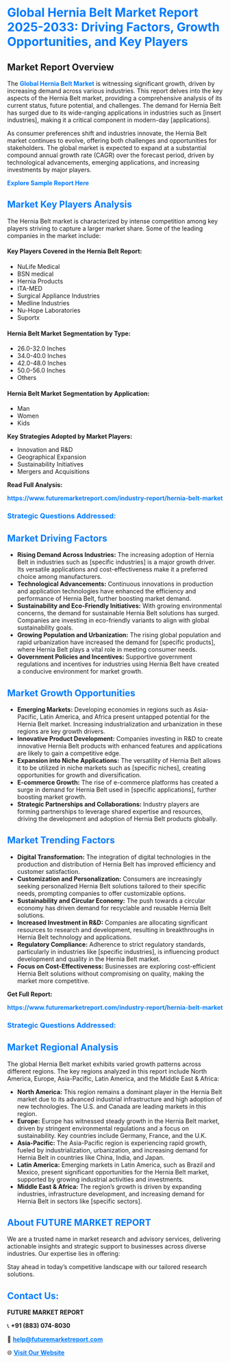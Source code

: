 <h1 style="color: #007BFF;">Global Hernia Belt Market Report 2025-2033: Driving Factors, Growth Opportunities, and Key Players</h1>

<section id="overview">
<h2>Market Report Overview</h2>
<p>The <a href="https://www.futuremarketreport.com/industry-report/hernia-belt-market" style="color: #007BFF; text-decoration: none;"><strong>Global Hernia Belt Market</strong></a> is witnessing significant growth, driven by increasing demand across various industries. This report delves into the key aspects of the Hernia Belt market, providing a comprehensive analysis of its current status, future potential, and challenges. The demand for Hernia Belt has surged due to its wide-ranging applications in industries such as [insert industries], making it a critical component in modern-day [applications].</p>
<p>As consumer preferences shift and industries innovate, the Hernia Belt market continues to evolve, offering both challenges and opportunities for stakeholders. The global market is expected to expand at a substantial compound annual growth rate (CAGR) over the forecast period, driven by technological advancements, emerging applications, and increasing investments by major players.</p>
</section>

<section id="overview">
<p><a href="https://www.futuremarketreport.com/request-sample/reportId=83457" style="color: #007BFF; text-decoration: none;"><strong>Explore Sample Report Here</strong></a></p>
</section>

<section id="key-players">
<h2 style="color: #007BFF;">Market Key Players Analysis</h2>
<p>The Hernia Belt market is characterized by intense competition among key players striving to capture a larger market share. Some of the leading companies in the market include:</p>
<h4>Key Players Covered in the Hernia Belt Report:</h4>
<ul><li>NuLife Medical</li><li>BSN medical</li><li>Hernia Products</li><li>ITA-MED</li><li>Surgical Appliance Industries</li><li>Medline Industries</li><li>Nu-Hope Laboratories</li><li>Suportx</li></ul>
<h4>Hernia Belt Market Segmentation by Type:</h4>
<ul><li>26.0-32.0 Inches</li><li>34.0-40.0 Inches</li><li>42.0-48.0 Inches</li><li>50.0-56.0 Inches</li><li>Others</li></ul>

<h4>Hernia Belt Market Segmentation by Application:</h4>
<ul><li>Man</li><li>Women</li><li>Kids</li></ul>
<p><strong>Key Strategies Adopted by Market Players:</strong></p>
<ul>
<li>Innovation and R&D</li>
<li>Geographical Expansion</li>
<li>Sustainability Initiatives</li>
<li>Mergers and Acquisitions</li>
</ul>
</section>

<section>
<p><strong>Read Full Analysis: </strong></p><a href="https://www.futuremarketreport.com/industry-report/hernia-belt-market" style="color: #007BFF; text-decoration: none;"><strong>https://www.futuremarketreport.com/industry-report/hernia-belt-market</strong></a>
<h3 style="color: #007BFF;">Strategic Questions Addressed:</h3>
</section>

<section id="driving-factors">
<h2 style="color: #007BFF;">Market Driving Factors</h2>
<ul>
<li><strong>Rising Demand Across Industries:</strong> The increasing adoption of Hernia Belt in industries such as [specific industries] is a major growth driver. Its versatile applications and cost-effectiveness make it a preferred choice among manufacturers.</li>
<li><strong>Technological Advancements:</strong> Continuous innovations in production and application technologies have enhanced the efficiency and performance of Hernia Belt, further boosting market demand.</li>
<li><strong>Sustainability and Eco-Friendly Initiatives:</strong> With growing environmental concerns, the demand for sustainable Hernia Belt solutions has surged. Companies are investing in eco-friendly variants to align with global sustainability goals.</li>
<li><strong>Growing Population and Urbanization:</strong> The rising global population and rapid urbanization have increased the demand for [specific products], where Hernia Belt plays a vital role in meeting consumer needs.</li>
<li><strong>Government Policies and Incentives:</strong> Supportive government regulations and incentives for industries using Hernia Belt have created a conducive environment for market growth.</li>
</ul>
</section>

<section id="growth-opportunities">
<h2 style="color: #007BFF;">Market Growth Opportunities</h2>
<ul>
<li><strong>Emerging Markets:</strong> Developing economies in regions such as Asia-Pacific, Latin America, and Africa present untapped potential for the Hernia Belt market. Increasing industrialization and urbanization in these regions are key growth drivers.</li>
<li><strong>Innovative Product Development:</strong> Companies investing in R&D to create innovative Hernia Belt products with enhanced features and applications are likely to gain a competitive edge.</li>
<li><strong>Expansion into Niche Applications:</strong> The versatility of Hernia Belt allows it to be utilized in niche markets such as [specific niches], creating opportunities for growth and diversification.</li>
<li><strong>E-commerce Growth:</strong> The rise of e-commerce platforms has created a surge in demand for Hernia Belt used in [specific applications], further boosting market growth.</li>
<li><strong>Strategic Partnerships and Collaborations:</strong> Industry players are forming partnerships to leverage shared expertise and resources, driving the development and adoption of Hernia Belt products globally.</li>
</ul>
</section>

<section id="trending-factors">
<h2 style="color: #007BFF;">Market Trending Factors</h2>
<ul>
<li><strong>Digital Transformation:</strong> The integration of digital technologies in the production and distribution of Hernia Belt has improved efficiency and customer satisfaction.</li>
<li><strong>Customization and Personalization:</strong> Consumers are increasingly seeking personalized Hernia Belt solutions tailored to their specific needs, prompting companies to offer customizable options.</li>
<li><strong>Sustainability and Circular Economy:</strong> The push towards a circular economy has driven demand for recyclable and reusable Hernia Belt solutions.</li>
<li><strong>Increased Investment in R&D:</strong> Companies are allocating significant resources to research and development, resulting in breakthroughs in Hernia Belt technology and applications.</li>
<li><strong>Regulatory Compliance:</strong> Adherence to strict regulatory standards, particularly in industries like [specific industries], is influencing product development and quality in the Hernia Belt market.</li>
<li><strong>Focus on Cost-Effectiveness:</strong> Businesses are exploring cost-efficient Hernia Belt solutions without compromising on quality, making the market more competitive.</li>
</ul>
</section>

<section>
<p><strong>Get Full Report: </strong></p><a href="https://www.futuremarketreport.com/industry-report/hernia-belt-market" style="color: #007BFF; text-decoration: none;"><strong>https://www.futuremarketreport.com/industry-report/hernia-belt-market</strong></a>
<h3 style="color: #007BFF;">Strategic Questions Addressed:</h3>
</section>


<section id="regional-analysis">
<h2 style="color: #007BFF;">Market Regional Analysis</h2>
<p>The global Hernia Belt market exhibits varied growth patterns across different regions. The key regions analyzed in this report include North America, Europe, Asia-Pacific, Latin America, and the Middle East & Africa:</p>
<ul>
<li><strong>North America:</strong> This region remains a dominant player in the Hernia Belt market due to its advanced industrial infrastructure and high adoption of new technologies. The U.S. and Canada are leading markets in this region.</li>
<li><strong>Europe:</strong> Europe has witnessed steady growth in the Hernia Belt market, driven by stringent environmental regulations and a focus on sustainability. Key countries include Germany, France, and the U.K.</li>
<li><strong>Asia-Pacific:</strong> The Asia-Pacific region is experiencing rapid growth, fueled by industrialization, urbanization, and increasing demand for Hernia Belt in countries like China, India, and Japan.</li>
<li><strong>Latin America:</strong> Emerging markets in Latin America, such as Brazil and Mexico, present significant opportunities for the Hernia Belt market, supported by growing industrial activities and investments.</li>
<li><strong>Middle East & Africa:</strong> The region’s growth is driven by expanding industries, infrastructure development, and increasing demand for Hernia Belt in sectors like [specific sectors].</li>
</ul>
</section>

<footer>
<h2 style="color: #007BFF;">About FUTURE MARKET REPORT</h2>
<p>We are a trusted name in market research and advisory services, delivering actionable insights and strategic support to businesses across diverse industries. Our expertise lies in offering:</p>

<p>Stay ahead in today’s competitive landscape with our tailored research solutions.</p>

<h2 style="color: #007BFF;">Contact Us:</h2>
<p><strong>FUTURE MARKET REPORT</strong></p>
<p>📞 <strong>+91 (883) 074-8030</strong></p>
<p>📧 <strong><a href="mailto:help@futuremarketreport.com" style="color: #007BFF;">help@futuremarketreport.com</a></strong></p>
<p>🌐 <strong><a href="https://www.futuremarketreport.com/" style="color: #007BFF;">Visit Our Website</a></strong></p>
</footer>